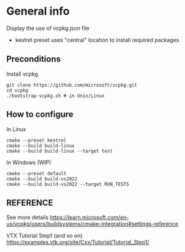# General info

Display the use of vcpkg.json file

- kestrel preset uses "central" location to install required packages

## Preconditions

Install vcpkg

    git clone https://github.com/microsoft/vcpkg.git
    cd vcpkg
    ./bootstrap-vcpkg.sh # in Unix/Linux

## How to configure

In Linux

    cmake --preset kestrel
    cmake --build build-linux
    cmake --build build-linux --target test

In Windows (WIP)

    cmake --preset default
    cmake --build build-vs2022
    cmake --build build-vs2022 --target RUN_TESTS

## REFERENCE

See more details
https://learn.microsoft.com/en-us/vcpkg/users/buildsystems/cmake-integration#settings-reference

VTX Tutorial Step1 (and so on)
https://examples.vtk.org/site/Cxx/Tutorial/Tutorial_Step1/


